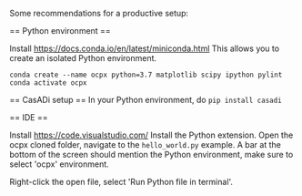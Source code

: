 Some recommendations for a productive setup:

== Python environment ==

Install https://docs.conda.io/en/latest/miniconda.html
This allows you to create an isolated Python environment.

`conda create --name ocpx python=3.7 matplotlib scipy ipython pylint`
`conda activate ocpx`

== CasADi setup ==
In your Python environment, do `pip install casadi`

== IDE ==

Install https://code.visualstudio.com/
Install the Python extension.
Open the ocpx cloned folder, navigate to the `hello_world.py` example.
A bar at the bottom of the screen should mention the Python environment,
make sure to select 'ocpx' environment.

Right-click the open file, select 'Run Python file in terminal'.